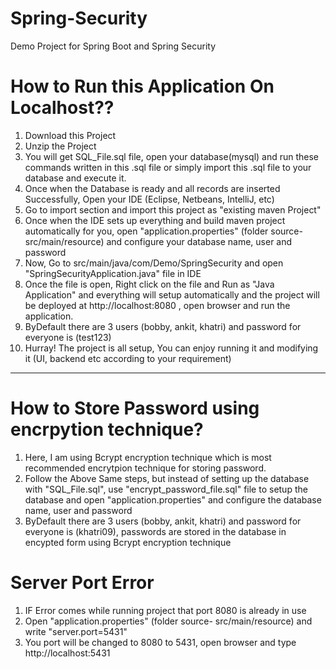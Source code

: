 # Spring-Security
Demo Project for Spring Boot and Spring Security

# How to Run this Application On Localhost??

 1) Download this Project
 2) Unzip the Project
 3) You will get SQL_File.sql file, open your database(mysql) and run these commands written in this .sql file or simply import this .sql file to your database and execute it.
 4) Once when the Database is ready and all records are inserted Successfully, Open your IDE (Eclipse, Netbeans, IntelliJ, etc) 
 5) Go to import section and import this project as "existing maven Project"
 6) Once when the IDE sets up everything and build maven project automatically for you, open "application.properties" (folder source- src/main/resource) and configure your             database name, user and password
 7) Now, Go to src/main/java/com/Demo/SpringSecurity and open "SpringSecurityApplication.java" file in IDE
 8) Once the file is open, Right click on the file and Run as "Java Application" and everything will setup automatically and the project will be deployed at                           http://localhost:8080 , open browser and run the application.
 9) ByDefault there are 3 users (bobby, ankit, khatri) and password for everyone is (test123)
 10) Hurray! The project is all setup, You can enjoy running it and modifying it (UI, backend etc according to your requirement)
 
 ___________________________________________
 
 # How to Store Password using encrpytion technique?
 1) Here, I am using Bcrypt encryption technique which is most recommended encrytpion technique for storing password.
 2) Follow the Above Same steps, but instead of setting up the database with "SQL_File.sql", use "encrypt_password_file.sql" file to setup the database and open                       "application.properties" and configure the database name, user and password
 3) ByDefault there are 3 users (bobby, ankit, khatri) and password for everyone is (khatri09), passwords are stored in the database in encypted form using Bcrypt encryption           technique

# Server Port Error
1) IF Error comes while running project that port 8080 is already in use 
2) Open "application.properties" (folder source- src/main/resource) and write "server.port=5431"
3) You port will be changed to 8080 to 5431, open browser and type http://localhost:5431

